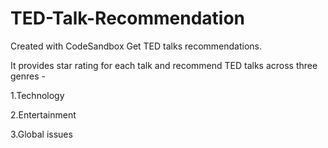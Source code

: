 # TED-Talk-Recommendation
Created with CodeSandbox
Get TED talks recommendations.

It provides star rating for each talk and recommend TED talks across three genres -

1.Technology

2.Entertainment

3.Global issues
